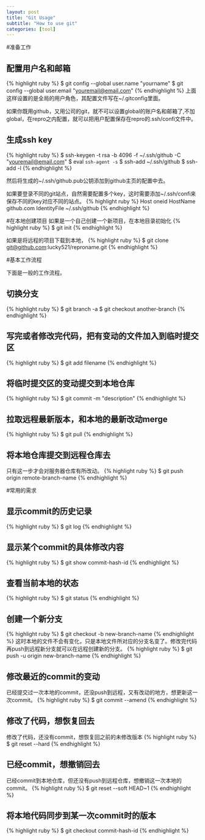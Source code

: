 ```yaml
---
layout: post
title: "Git Usage"
subtitle: "How to use git"
categories: [tool]
---
```


#准备工作

## 配置用户名和邮箱

{% highlight ruby %}
$ git config --global user.name "yourname"
$ git config --global user.email "youremail@email.com"
{% endhighlight %}
上面这样设置的是全局的用户角色，其配置文件写在~/.gitconfig里面。

如果你既用github，又用公司的git，就不可以设置global的账户名和邮箱了,不加global，在repro之内配置，就可以把用户配置保存在repro的.ssh/confi文件中。

## 生成ssh key

{% highlight ruby %}
$ ssh-keygen -t rsa -b 4096  -f ~/.ssh/github  -C "youremail@email.com"
$ eval `ssh-agent -s`
$ ssh-add ~/.ssh/github
$ ssh-add -l
{% endhighlight %}

然后将生成的~/.ssh/github.pub公钥添加到github主页的配置中去。

如果要登录不同的git站点，自然需要配置多个key，这时需要添加~/.ssh/confi来保存不同的key对应不同的站点。
{% highlight ruby %}
Host oneid
	HostName github.com
	IdentityFile ~/.ssh/github
{% endhighlight %}


#在本地创建项目
如果是一个自己创建一个新项目，在本地目录初始化
{% highlight ruby %}
$ git init
{% endhighlight %}

如果是将远程的项目下载到本地，
{% highlight ruby %}
$ git clone git@github.com:lucky521/reproname.git
{% endhighlight %}

#基本工作流程

下面是一般的工作流程。

## 切换分支
{% highlight ruby %}
$ git branch -a
$ git checkout another-branch
{% endhighlight %}

## 写完或者修改完代码，把有变动的文件加入到临时提交区
{% highlight ruby %}
$ git add filename
{% endhighlight %}

## 将临时提交区的变动提交到本地仓库
{% highlight ruby %}
$ git commit -m "description"
{% endhighlight %}

## 拉取远程最新版本，和本地的最新改动merge
{% highlight ruby %}
$ git pull
{% endhighlight %}

## 将本地仓库提交到远程仓库去
只有这一步才会对服务器仓库有所改动。
{% highlight ruby %}
$ git push origin remote-branch-name
{% endhighlight %}


#常用的需求

## 显示commit的历史记录
{% highlight ruby %}
$ git log
{% endhighlight %}

## 显示某个commit的具体修改内容
{% highlight ruby %}
$ git show commit-hash-id
{% endhighlight %}

## 查看当前本地的状态
{% highlight ruby %}
$ git status
{% endhighlight %}

## 创建一个新分支
{% highlight ruby %}
$ git checkout -b new-branch-name
{% endhighlight %}
这时本地的文件不会有变化，只是本地文件所对应的分支名变了。修改完代码再push到远程新分支就可以在远程创建新的分支。
{% highlight ruby %}
$ git push -u origin new-branch-name
{% endhighlight %}

## 修改最近的commit的变动
已经提交过一次本地的commit，还没push到远程，又有改动的地方，想更新这一次commit。
{% highlight ruby %}
$ git commit --amend
{% endhighlight %}

## 修改了代码，想恢复回去
修改了代码，还没有commit，想恢复回之前的未修改版本
{% highlight ruby %}
$ git reset --hard
{% endhighlight %}

## 已经commit，想撤销回去
已经commit到本地仓库，但还没有push到远程仓库，想撤销这一次本地的commit。
{% highlight ruby %}
$ git reset --soft HEAD~1
{% endhighlight %}

## 将本地代码同步到某一次commit时的版本
{% highlight ruby %}
$ git checkout commit-hash-id
{% endhighlight %}














